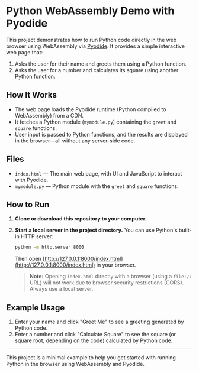 # Python WebAssembly Demo with Pyodide

This project demonstrates how to run Python code directly in the web browser using WebAssembly via [Pyodide](https://pyodide.org/). It provides a simple interactive web page that:

1. Asks the user for their name and greets them using a Python function.
2. Asks the user for a number and calculates its square using another Python function.

## How It Works

- The web page loads the Pyodide runtime (Python compiled to WebAssembly) from a CDN.
- It fetches a Python module (`mymodule.py`) containing the `greet` and `square` functions.
- User input is passed to Python functions, and the results are displayed in the browser—all without any server-side code.

## Files

- `index.html` — The main web page, with UI and JavaScript to interact with Pyodide.
- `mymodule.py` — Python module with the `greet` and `square` functions.

## How to Run

1. **Clone or download this repository to your computer.**
2. **Start a local server in the project directory.**
   You can use Python's built-in HTTP server:

   ```sh
   python -m http.server 8000
   ```

   Then open [http://127.0.0.1:8000/index.html](http://127.0.0.1:8000/index.html) in your browser.

   > **Note:** Opening `index.html` directly with a browser (using a `file://` URL) will not work due to browser security restrictions (CORS). Always use a local server.

## Example Usage

1. Enter your name and click "Greet Me" to see a greeting generated by Python code.
2. Enter a number and click "Calculate Square" to see the square (or square root, depending on the code) calculated by Python code.

---

This project is a minimal example to help you get started with running Python in the browser using WebAssembly and Pyodide.

